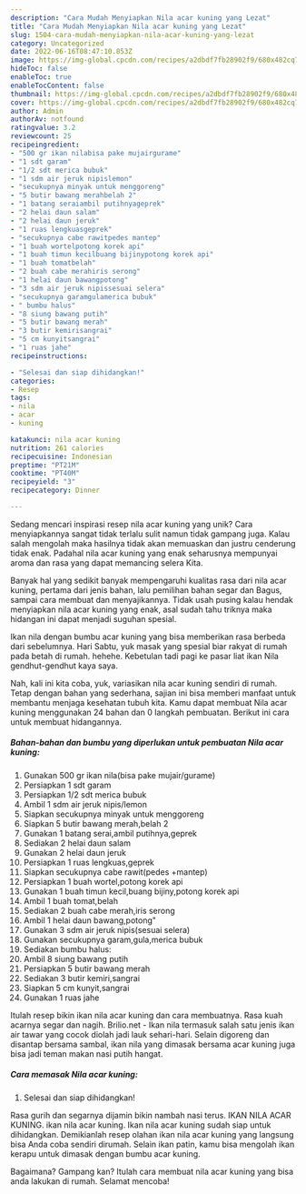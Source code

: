 ```yaml
---
description: "Cara Mudah Menyiapkan Nila acar kuning yang Lezat"
title: "Cara Mudah Menyiapkan Nila acar kuning yang Lezat"
slug: 1504-cara-mudah-menyiapkan-nila-acar-kuning-yang-lezat
category: Uncategorized
date: 2022-06-16T08:47:10.853Z
image: https://img-global.cpcdn.com/recipes/a2dbdf7fb28902f9/680x482cq70/nila-acar-kuning-foto-resep-utama.jpg
hideToc: false
enableToc: true
enableTocContent: false
thumbnail: https://img-global.cpcdn.com/recipes/a2dbdf7fb28902f9/680x482cq70/nila-acar-kuning-foto-resep-utama.jpg
cover: https://img-global.cpcdn.com/recipes/a2dbdf7fb28902f9/680x482cq70/nila-acar-kuning-foto-resep-utama.jpg
author: Admin
authorAv: notfound
ratingvalue: 3.2
reviewcount: 25
recipeingredient:
- "500 gr ikan nilabisa pake mujairgurame"
- "1 sdt garam"
- "1/2 sdt merica bubuk"
- "1 sdm air jeruk nipislemon"
- "secukupnya minyak untuk menggoreng"
- "5 butir bawang merahbelah 2"
- "1 batang seraiambil putihnyageprek"
- "2 helai daun salam"
- "2 helai daun jeruk"
- "1 ruas lengkuasgeprek"
- "secukupnya cabe rawitpedes mantep"
- "1 buah wortelpotong korek api"
- "1 buah timun kecilbuang bijinypotong korek api"
- "1 buah tomatbelah"
- "2 buah cabe merahiris serong"
- "1 helai daun bawangpotong"
- "3 sdm air jeruk nipissesuai selera"
- "secukupnya garamgulamerica bubuk"
- " bumbu halus"
- "8 siung bawang putih"
- "5 butir bawang merah"
- "3 butir kemirisangrai"
- "5 cm kunyitsangrai"
- "1 ruas jahe"
recipeinstructions:

- "Selesai dan siap dihidangkan!"
categories:
- Resep
tags:
- nila
- acar
- kuning

katakunci: nila acar kuning 
nutrition: 261 calories
recipecuisine: Indonesian
preptime: "PT21M"
cooktime: "PT40M"
recipeyield: "3"
recipecategory: Dinner

---
```





Sedang mencari inspirasi resep nila acar kuning yang unik? Cara menyiapkannya sangat tidak terlalu sulit namun tidak gampang juga. Kalau salah mengolah maka hasilnya tidak akan memuaskan dan justru cenderung tidak enak. Padahal nila acar kuning yang enak seharusnya mempunyai aroma dan rasa yang dapat memancing selera Kita.





Banyak hal yang sedikit banyak mempengaruhi kualitas rasa dari nila acar kuning, pertama dari jenis bahan, lalu pemilihan bahan segar dan Bagus, sampai cara membuat dan menyajikannya. Tidak usah pusing kalau hendak menyiapkan nila acar kuning yang enak,      asal sudah tahu triknya maka hidangan ini dapat menjadi suguhan spesial.














Ikan nila dengan bumbu acar kuning yang bisa memberikan rasa berbeda dari sebelumnya. Hari Sabtu, yuk masak yang spesial biar rakyat di rumah pada betah di rumah. hehehe. Kebetulan tadi pagi ke pasar liat ikan Nila gendhut-gendhut kaya saya.






Nah, kali ini kita coba, yuk, variasikan nila acar kuning sendiri di rumah. Tetap dengan bahan yang sederhana, sajian ini bisa memberi manfaat untuk membantu menjaga kesehatan tubuh kita. Kamu dapat membuat Nila acar kuning menggunakan 24 bahan dan 0 langkah pembuatan. Berikut ini cara untuk membuat hidangannya.

<!--inarticleads1-->

##### Bahan-bahan dan bumbu yang diperlukan untuk pembuatan Nila acar kuning:

1. Gunakan 500 gr ikan nila(bisa pake mujair/gurame)
1. Persiapkan 1 sdt garam
1. Persiapkan 1/2 sdt merica bubuk
1. Ambil 1 sdm air jeruk nipis/lemon
1. Siapkan secukupnya minyak untuk menggoreng
1. Siapkan 5 butir bawang merah,belah 2
1. Gunakan 1 batang serai,ambil putihnya,geprek
1. Sediakan 2 helai daun salam
1. Gunakan 2 helai daun jeruk
1. Persiapkan 1 ruas lengkuas,geprek
1. Siapkan secukupnya cabe rawit(pedes +mantep)
1. Persiapkan 1 buah wortel,potong korek api
1. Gunakan 1 buah timun kecil,buang bijiny,potong korek api
1. Ambil 1 buah tomat,belah
1. Sediakan 2 buah cabe merah,iris serong
1. Ambil 1 helai daun bawang,potong&#34;
1. Gunakan 3 sdm air jeruk nipis(sesuai selera)
1. Gunakan secukupnya garam,gula,merica bubuk
1. Sediakan  bumbu halus:
1. Ambil 8 siung bawang putih
1. Persiapkan 5 butir bawang merah
1. Sediakan 3 butir kemiri,sangrai
1. Siapkan 5 cm kunyit,sangrai
1. Gunakan 1 ruas jahe


Itulah resep bikin ikan nila acar kuning dan cara membuatnya. Rasa kuah acarnya segar dan nagih. Brilio.net - Ikan nila termasuk salah satu jenis ikan air tawar yang cocok diolah jadi lauk sehari-hari. Selain digoreng dan disantap bersama sambal, ikan nila yang dimasak bersama acar kuning juga bisa jadi teman makan nasi putih hangat. 

<!--inarticleads2-->

##### Cara memasak Nila acar kuning:


1. Selesai dan siap dihidangkan!

Rasa gurih dan segarnya dijamin bikin nambah nasi terus. IKAN NILA ACAR KUNING. ikan nila acar kuning. Ikan nila acar kuning sudah siap untuk dihidangkan. Demikianlah resep olahan ikan nila acar kuning yang langsung bisa Anda coba sendiri dirumah. Selain ikan patin, kamu bisa mengolah ikan kerapu untuk dimasak dengan bumbu acar kuning. 

Bagaimana? Gampang kan? Itulah cara membuat nila acar kuning yang bisa anda lakukan di rumah. Selamat mencoba!

